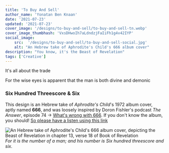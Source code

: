 ```yaml
---
title: 'To Buy And Sell'
author_name: 'Yonatan Ben Knaan'
date: '2021-07-23'
updated: '2021-07-23'
cover_image: '/designs/to-buy-and-sell/to-buy-and-sell-tn.webp'
cover_image_thumbhash: 'VxsDHwoIh7aLdndzjFaIiFh1g4v42IYP'
social_image:
    src:  '/designs/to-buy-and-sell/to-buy-and-sell-social.jpg'
    alt: "An Hebrew take of Aphrodite's Child's 666 album cover"
description: "You know, it's the Beast of Revelation"
tags: ['Creative']
---
```


It's all about the trade  

For the wise eyes is apparent that the man is both divine and demonic

### Six Hundred Threescore & Six

This design is an Hebrew take of *Aphrodite's Child*'s 1972 album cover, aptly named **666**, and was loosely inspired by Doron Fishler's podcast *The Answer*, episode 74 -> [What's wrong with 666](https://www.osimhistoria.com/theanswer/ep74-666). If you don't know the album, you should! [So please have a listen using this link](https://youtube.com/playlist?list=PL9EAiJXXtc-bdbxNvRZCRs402jnbC_bxw&si=gADgSht99uJQFS69)

![An Hebrew take of Aphrodite's Child's 666 album cover, depicting the Beast of Revelation in chapter 13, verse 18 of Book of Revelation](/designs/to-buy-and-sell/to-buy-and-sell.webp)
*For it is the number of a man; and his number is Six hundred threescore and six.*